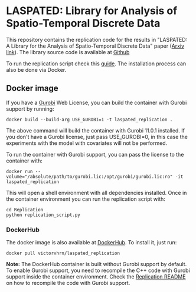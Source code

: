 # LASPATED: Library for Analysis of Spatio-Temporal Discrete Data

This repository contains the replication code for the results in "LASPATED: A Library for the Analysis of
Spatio-Temporal Discrete Data" paper ([Arxiv link](https://arxiv.org/abs/2401.04156)). The library source code is available at [Github](https://github.com/vguigues/LASPATED/)

To run the replication script check this [guide](Replication/README.md). The installation process can also be done via Docker.


## Docker image


If you have a [Gurobi](https://gurobi.com) Web License, you can build the container with Gurobi support by running:

```
docker build --build-arg USE_GUROBI=1 -t laspated_replication .
```

The above command will build the container with Gurobi 11.0.1 installed. If you don't have a Gurobi license, just pass USE_GUROBI=0, in this case the experiments with the model with covariates will not be performed.

To run the container with Gurobi support, you can pass the license to the container with:
```
docker run --volume="/absolute/path/to/gurobi.lic:/opt/gurobi/gurobi.lic:ro" -it laspated_replication
```

This will open a shell environment with all dependencies installed. Once in the container environment you can run the replication script with:
```
cd Replication
python replication_script.py
```


### DockerHub

The docker image is also available at [DockerHub](https://dockerhub.com). To install it, just run:


```
docker pull victorvhrn/laspated_replication
```


**Note:** The DockerHub container is built without Gurobi support by default. To enable Gurobi support, you need to recompile the C++ code with Gurobi support inside the container environment. Check the [Replication README](Replication/README.md) on how to recompile the code with Gurobi support.



